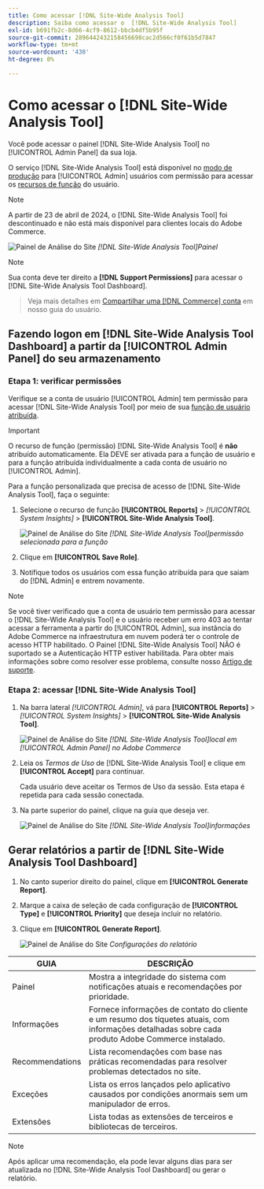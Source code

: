 ```yaml
---
title: Como acessar [!DNL Site-Wide Analysis Tool]
description: Saiba como acessar o  [!DNL Site-Wide Analysis Tool]
exl-id: b691fb2c-8d66-4cf9-8612-bbcb4df5b95f
source-git-commit: 2896442432158456698cac2d566cf0f61b5d7847
workflow-type: tm+mt
source-wordcount: '430'
ht-degree: 0%

---
```


# Como acessar o [!DNL Site-Wide Analysis Tool]

Você pode acessar o painel [!DNL Site-Wide Analysis Tool] no [!UICONTROL Admin Panel] da sua loja.

O serviço [!DNL Site-Wide Analysis Tool] está disponível no [modo de produção](https://experienceleague.adobe.com/en/docs/commerce-admin/systems/tools/developer-tools#operation-modes) para [!UICONTROL Admin] usuários com permissão para acessar os [recursos de função](https://experienceleague.adobe.com/en/docs/commerce-admin/systems/user-accounts/permissions-user-roles) do usuário.

>[!NOTE]
>
>A partir de 23 de abril de 2024, o [!DNL Site-Wide Analysis Tool] foi descontinuado e não está mais disponível para clientes locais do Adobe Commerce.


![Painel de Análise do Site](../../assets/tools/site-wide-analysis-tool-dashboard.png)
*[!DNL Site-Wide Analysis Tool]Painel*

>[!NOTE]
>
>Sua conta deve ter direito a **[!DNL Support Permissions]** para acessar o [!DNL Site-Wide Analysis Tool Dashboard].
>>Veja mais detalhes em [Compartilhar uma [!DNL Commerce] conta](https://experienceleague.adobe.com/docs/commerce-admin/start/commerce-account/commerce-account-share.html) em nosso guia do usuário.

## Fazendo logon em [!DNL Site-Wide Analysis Tool Dashboard] a partir da [!UICONTROL Admin Panel] do seu armazenamento

### Etapa 1: verificar permissões

Verifique se a conta de usuário [!UICONTROL Admin] tem permissão para acessar [!DNL Site-Wide Analysis Tool] por meio de sua [função de usuário atribuída](https://experienceleague.adobe.com/en/docs/commerce-admin/systems/user-accounts/permissions-user-roles).

>[!IMPORTANT]
>
>O recurso de função (permissão) [!DNL Site-Wide Analysis Tool] é **não** atribuído automaticamente. Ela DEVE ser ativada para a função de usuário e para a função atribuída individualmente a cada conta de usuário no [!UICONTROL Admin].

Para a função personalizada que precisa de acesso de [!DNL Site-Wide Analysis Tool], faça o seguinte:

1. Selecione o recurso de função **[!UICONTROL Reports]** > *[!UICONTROL System Insights]* > **[!UICONTROL Site-Wide Analysis Tool]**.

   ![Painel de Análise do Site](../../assets/tools/swat-role-access.png)
   *[!DNL Site-Wide Analysis Tool]permissão selecionada para a função*

1. Clique em **[!UICONTROL Save Role]**.

1. Notifique todos os usuários com essa função atribuída para que saiam do [!DNL Admin] e entrem novamente.

>[!NOTE]
>
>Se você tiver verificado que a conta de usuário tem permissão para acessar o [!DNL Site-Wide Analysis Tool] e o usuário receber um erro 403 ao tentar acessar a ferramenta a partir do [!UICONTROL Admin], sua instância do Adobe Commerce na infraestrutura em nuvem poderá ter o controle de acesso HTTP habilitado. O Painel [!DNL Site-Wide Analysis Tool] NÃO é suportado se a Autenticação HTTP estiver habilitada. Para obter mais informações sobre como resolver esse problema, consulte nosso [Artigo de suporte](https://experienceleague.adobe.com/en/docs/commerce-knowledge-base/kb/troubleshooting/miscellaneous/403-errors-when-accessing-site-wide-analysis-tool-on-magento).

### Etapa 2: acessar [!DNL Site-Wide Analysis Tool]

1. Na barra lateral *[!UICONTROL Admin]*, vá para **[!UICONTROL Reports]** > *[!UICONTROL System Insights]* > **[!UICONTROL Site-Wide Analysis Tool]**.

   ![Painel de Análise do Site](../../assets/tools/ac-admin-panel-marked.jpg)
   *[!DNL Site-Wide Analysis Tool]local em [!UICONTROL Admin Panel] no Adobe Commerce*

1. Leia os *Termos de Uso* de [!DNL Site-Wide Analysis Tool] e clique em **[!UICONTROL Accept]** para continuar.

   Cada usuário deve aceitar os Termos de Uso da sessão. Esta etapa é repetida para cada sessão conectada.


1. Na parte superior do painel, clique na guia que deseja ver.

   ![Painel de Análise do Site](../../assets/tools/swat-information-tab.png)
   *[!DNL Site-Wide Analysis Tool]informações*

## Gerar relatórios a partir de [!DNL Site-Wide Analysis Tool Dashboard]

1. No canto superior direito do painel, clique em **[!UICONTROL Generate Report]**.

1. Marque a caixa de seleção de cada configuração de **[!UICONTROL Type]** e **[!UICONTROL Priority]** que deseja incluir no relatório.

1. Clique em **[!UICONTROL Generate Report]**.

   ![Painel de Análise do Site](../../assets/tools/swat-report-settings.png)
   *Configurações do relatório*

| GUIA | DESCRIÇÃO |
| --- | --- |
| Painel | Mostra a integridade do sistema com notificações atuais e recomendações por prioridade. |
| Informações | Fornece informações de contato do cliente e um resumo dos tíquetes atuais, com informações detalhadas sobre cada produto Adobe Commerce instalado. |
| Recommendations | Lista recomendações com base nas práticas recomendadas para resolver problemas detectados no site. |
| Exceções | Lista os erros lançados pelo aplicativo causados por condições anormais sem um manipulador de erros. |
| Extensões | Lista todas as extensões de terceiros e bibliotecas de terceiros. |

>[!NOTE]
>
>Após aplicar uma recomendação, ela pode levar alguns dias para ser atualizada no [!DNL Site-Wide Analysis Tool Dashboard] ou gerar o relatório.
